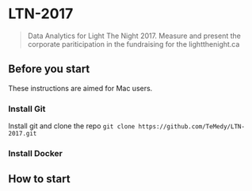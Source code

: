 # LTN-2017
> Data Analytics for Light The Night 2017. Measure and present the corporate pariticipation in the fundraising for the lightthenight.ca 

## Before you start
These instructions are aimed for Mac users. 
### Install Git
Install git and clone the repo 
`git clone https://github.com/TeMedy/LTN-2017.git`

### Install Docker 

## How to start
